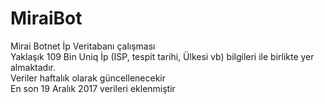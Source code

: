 # MiraiBot
<license>
Mirai Botnet İp Veritabanı çalışması</br> 
Yaklaşık 109 Bin Uniq İp (ISP, tespit tarihi, Ülkesi vb) bilgileri ile birlikte yer almaktadır. </br>
Veriler haftalık olarak güncellenecekir</br>
En son 19 Aralık 2017 verileri eklenmiştir 

